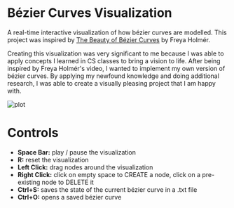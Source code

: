 # Bézier Curves Visualization
A real-time interactive visualization of how bézier curves are modelled. This project was inspired by [The Beauty of Bézier Curves](https://www.youtube.com/watch?v=aVwxzDHniEw&t=1260s) by Freya Holmér.

Creating this visualization was very significant to me because I was able to apply concepts I learned in CS classes to bring a vision to life. After being inspired by Freya Holmér's video, I wanted to implement my own version of bézier curves. By applying my newfound knowledge and doing additional research, I was able to create a visually pleasing project that I am happy with.  

![plot](./Sprites/Thumbnail.gif)

# Controls
- **Space Bar:** play / pause the visualization
- **R:** reset the visualization
- **Left Click:** drag nodes around the visualization
- **Right Click:** click on empty space to CREATE a node, click on a pre-existing node to DELETE it
- **Ctrl+S:** saves the state of the current bézier curve in a .txt file
- **Ctrl+O:** opens a saved bézier curve
